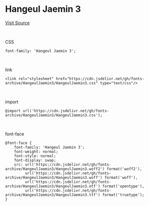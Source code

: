 # Hangeul Jaemin 3

[Visit Source](https://gongu.copyright.or.kr/gongu/wrt/wrt/view.do?wrtSn=13304319&menuNo=200023)

&nbsp;

CSS

```
font-family: 'Hangeul Jaemin 3';
```

&nbsp;

link

```
<link rel="stylesheet" href="https://cdn.jsdelivr.net/gh/fonts-archive/HangeulJaemin3/HangeulJaemin3.css" type="text/css"/>
```

&nbsp;

import

```
@import url('https://cdn.jsdelivr.net/gh/fonts-archive/HangeulJaemin3/HangeulJaemin3.css');
```

&nbsp;

font-face

```
@font-face {
    font-family: 'Hangeul Jaemin 3';
    font-weight: normal;
    font-style: normal;
    font-display: swap;
    src: url('https://cdn.jsdelivr.net/gh/fonts-archive/HangeulJaemin3/HangeulJaemin3.woff2') format('woff2'),
         url('https://cdn.jsdelivr.net/gh/fonts-archive/HangeulJaemin3/HangeulJaemin3.woff') format('woff'),
         url('https://cdn.jsdelivr.net/gh/fonts-archive/HangeulJaemin3/HangeulJaemin3.otf') format('opentype'),
         url('https://cdn.jsdelivr.net/gh/fonts-archive/HangeulJaemin3/HangeulJaemin3.ttf') format('truetype');
}
```
